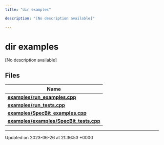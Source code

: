 ```yaml
---
title: "dir examples"

description: "[No description available]"

---
```


# dir examples

[No description available]

## Files

| Name           |
| -------------- |
| **[examples/run_examples.cpp](/documentation/code/files/run__examples_8cpp/#file-examples-run-examples-cpp)**  |
| **[examples/run_tests.cpp](/documentation/code/files/run__tests_8cpp/#file-examples-run-tests-cpp)**  |
| **[examples/SpecBit_examples.cpp](/documentation/code/files/specbit__examples_8cpp/#file-examples-specbit-examples-cpp)**  |
| **[examples/examples/SpecBit_tests.cpp](/documentation/code/files/examples_2specbit__tests_8cpp/#file-examples-examples-specbit-tests-cpp)**  |






-------------------------------

Updated on 2023-06-26 at 21:36:53 +0000

